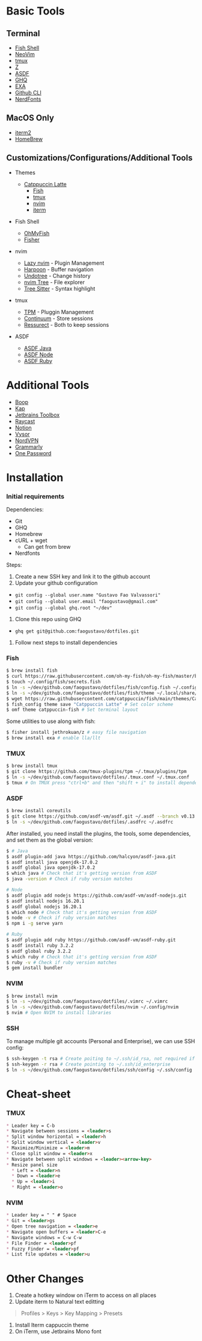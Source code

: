 # Basic Tools

## Terminal

- [Fish Shell](https://fishshell.com/)
- [NeoVim](https://neovim.io/)
- [tmux](https://github.com/tmux/tmux)
- [Z](https://github.com/jethrokuan/z)
- [ASDF](https://asdf-vm.com/#/core-manage-asdf)
- [GHQ](https://github.com/x-motemen/ghq)
- [EXA](https://the.exa.website/#installation)
- [Github CLI](https://github.com/cli/cli)
- [NerdFonts](https://github.com/ryanoasis/nerd-fonts)

## MacOS Only

- [iterm2](https://iterm2.com/)
- [HomeBrew](https://brew.sh/index_pt-br)

## Customizations/Configurations/Additional Tools

- Themes
  - [Catppuccin Latte](https://github.com/catppuccin/catppuccin)
    - [Fish](https://github.com/catppuccin/fish)
    - [tmux](https://github.com/catppuccin/tmux)
    - [nvim](https://github.com/catppuccin/nvim)
    - [iterm](https://github.com/catppuccin/iterm)


- Fish Shell
  - [OhMyFish](https://github.com/oh-my-fish/oh-my-fish)
  - [Fisher](https://github.com/jorgebucaran/fisher)

- nvim
  - [Lazy nvim](https://github.com/folke/lazy.nvim) - Plugin Management
  - [Harpoon](https://github.com/ThePrimeagen/harpoon) - Buffer navigation
  - [Undotree](https://github.com/mbbill/undotree) - Change history
  - [nvim Tree](https://github.com/nvim-tree/nvim-tree.lua) - File explorer
  - [Tree Sitter](https://github.com/nvim-treesitter/nvim-treesitter) - Syntax highlight

- tmux
  - [TPM](https://github.com/tmux-plugins/tpm) - Pluggin Management
  - [Continuum](https://github.com/tmux-plugins/tmux-continuum) - Store sessions
  - [Ressurect](https://github.com/tmux-plugins/tmux-resurrect) - Both to keep sessions

- ASDF
  - [ASDF Java](https://github.com/halcyon/asdf-java)
  - [ASDF Node](https://github.com/asdf-vm/asdf-nodejs)
  - [ASDF Ruby](https://github.com/asdf-vm/asdf-ruby)

# Additional Tools

- [Boop](https://github.com/IvanMathy/Boop)
- [Kap](https://getkap.co/)
- [Jetbrains Toolbox](https://www.jetbrains.com/pt-pt/lp/toolbox/)
- [Raycast](https://www.raycast.com/)
- [Notion](https://www.notion.so)
- [Vysor](https://www.vysor.io/)
- [NordVPN](https://nordvpn.com/pt-br)
- [Grammarly](https://app.grammarly.com/)
- [One Password](https://1password.com/)

# Installation

### Initial requirements

Dependencies:

- Git
- GHQ
- Homebrew
- cURL + wget
  - Can get from brew
- Nerdfonts

Steps: 

1. Create a new SSH key and link it to the github account
1. Update your github configuration
  - `git config --global user.name "Gustavo Fao Valvassori"`
  - `git config --global user.email "faogustavo@gmail.com"`
  - `git config --global ghq.root "~/dev"`
1. Clone this repo using GHQ
  - `ghq get git@github.com:faogustavo/dotfiles.git`
1. Follow next steps to install dependencies

### Fish

```bash
$ brew install fish
$ curl https://raw.githubusercontent.com/oh-my-fish/oh-my-fish/master/bin/install | fish
$ touch ~/.config/fish/secrets.fish
$ ln -s ~/dev/github.com/faogustavo/dotfiles/fish/config.fish ~/.config/fish/config.fish # Fish can fail to load config file after this if you don't have ASDF installed. Worst case, just comment the first two lines
$ ln -s ~/dev/github.com/faogustavo/dotfiles/fish/theme ~/.local/share/omf/themes/catppuccin-fish
$ wget https://raw.githubusercontent.com/catppuccin/fish/main/themes/Catppuccin%20Latte.theme -O ~/.config/fish/themes/Catppuccin\ Latte.theme
$ fish_config theme save "Catppuccin Latte" # Set color scheme 
$ omf theme catppuccin-fish # Set terminal layout
```

Some utilities to use along with fish:

```bash
$ fisher install jethrokuan/z # easy file navigation
$ brew install exa # enable lla/llt
```

### TMUX

```bash
$ brew install tmux
$ git clone https://github.com/tmux-plugins/tpm ~/.tmux/plugins/tpm
$ ln -s ~/dev/github.com/faogustavo/dotfiles/.tmux.conf ~/.tmux.conf
$ tmux # On TMUX press "ctrl+b" and then "shift + i" to install dependencies
```

### ASDF

```bash
$ brew install coreutils
$ git clone https://github.com/asdf-vm/asdf.git ~/.asdf --branch v0.13.1
$ ln -s ~/dev/github.com/faogustavo/dotfiles/.asdfrc ~/.asdfrc
```

After installed, you need install the plugins, the tools, some dependencies, and set them as the global version:

```bash
$ # Java
$ asdf plugin-add java https://github.com/halcyon/asdf-java.git
$ asdf install java openjdk-17.0.2
$ asdf global java openjdk-17.0.2
$ which java # Check that it's getting version from ASDF
$ java -version # Check if ruby version matches

# Node
$ asdf plugin add nodejs https://github.com/asdf-vm/asdf-nodejs.git
$ asdf install nodejs 16.20.1
$ asdf global nodejs 16.20.1
$ which node # Check that it's getting version from ASDF
$ node -v # Check if ruby version matches
$ npm i -g serve yarn

# Ruby
$ asdf plugin add ruby https://github.com/asdf-vm/asdf-ruby.git
$ asdf install ruby 3.2.2
$ asdf global ruby 3.2.2
$ which ruby # Check that it's getting version from ASDF
$ ruby -v # Check if ruby version matches
$ gem install bundler
```

### NVIM

```bash
$ brew install nvim
$ ln -s ~/dev/github.com/faogustavo/dotfiles/.vimrc ~/.vimrc
$ ln -s ~/dev/github.com/faogustavo/dotfiles/nvim ~/.config/nvim
$ nvim # Open NVIM to install libraries
```

### SSH

To manage multiple git accounts (Personal and Enterprise), we can use SSH config:

```bash
$ ssh-keygen -t rsa # Create poiting to ~/.ssh/id_rsa, not required if previously created
$ ssh-keygen -r rsa # Create pointing to ~/.ssh/id_enterprise
$ ln -s ~/dev/github.com/faogustavo/dotfiles/ssh/config ~/.ssh/config 
```

# Cheat-sheet

### TMUX

```md
* Leader key = C-b
* Navigate between sessions = <leader>s
* Split window horizontal = <leader>h
* Split window vertical = <leader>v
* Maximize/Minimize = <leader>m
* Close split window = <leader>x
* Navigate between split windows = <leader><arrow-key>
* Resize panel size
  * Left = <leader>n
  * Down = <leader>e
  * Up = <leader>i
  * Right = <leader>o
```

### NVIM

```md
* Leader key = " " # Space
* Git = <leader>gs
* Open tree navigation = <leader>e
* Navigate open buffers = <leader>C-e
* Navigate windows = C-w C-w
* File Finder = <leader>pf
* Fuzzy Finder = <leader>pf
* List file updates = <leader>u
```

# Other Changes

1. Create a hotkey window on iTerm to access on all places
1. Update iterm to Natural text editting
  > Profiles > Keys > Key Mapping > Presets
1. Install Iterm cappuccin theme
1. On iTerm, use Jetbrains Mono font
